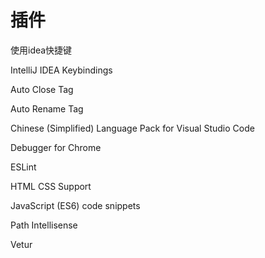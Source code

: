 # 插件

使用idea快捷键 

IntelliJ IDEA Keybindings

Auto Close Tag

Auto Rename Tag

Chinese (Simplified) Language Pack for Visual Studio Code

Debugger for Chrome

ESLint

HTML CSS Support

JavaScript (ES6) code snippets

Path Intellisense

Vetur